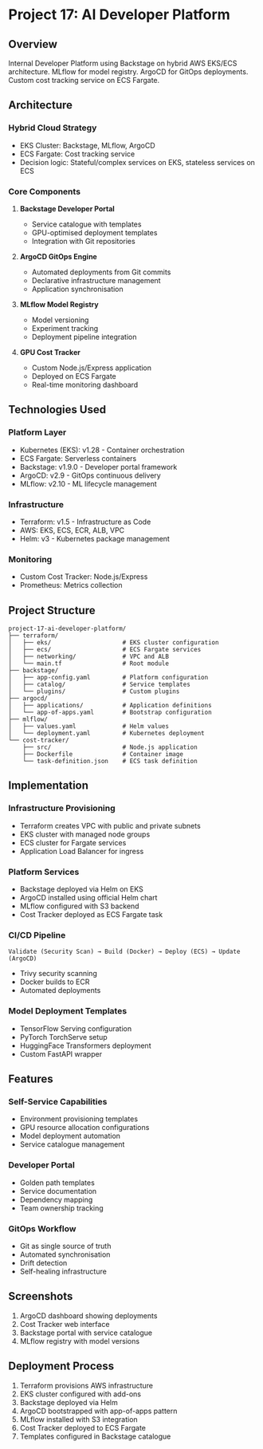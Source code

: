 # Project 17: AI Developer Platform

## Overview

Internal Developer Platform using Backstage on hybrid AWS EKS/ECS architecture. MLflow for model registry. ArgoCD for GitOps deployments. Custom cost tracking service on ECS Fargate.

## Architecture

### Hybrid Cloud Strategy
- EKS Cluster: Backstage, MLflow, ArgoCD
- ECS Fargate: Cost tracking service
- Decision logic: Stateful/complex services on EKS, stateless services on ECS

### Core Components

1. **Backstage Developer Portal**
   - Service catalogue with templates
   - GPU-optimised deployment templates
   - Integration with Git repositories

2. **ArgoCD GitOps Engine**
   - Automated deployments from Git commits
   - Declarative infrastructure management
   - Application synchronisation

3. **MLflow Model Registry**
   - Model versioning
   - Experiment tracking
   - Deployment pipeline integration

4. **GPU Cost Tracker**
   - Custom Node.js/Express application
   - Deployed on ECS Fargate
   - Real-time monitoring dashboard

## Technologies Used

### Platform Layer
- Kubernetes (EKS): v1.28 - Container orchestration
- ECS Fargate: Serverless containers
- Backstage: v1.9.0 - Developer portal framework
- ArgoCD: v2.9 - GitOps continuous delivery
- MLflow: v2.10 - ML lifecycle management

### Infrastructure
- Terraform: v1.5 - Infrastructure as Code
- AWS: EKS, ECS, ECR, ALB, VPC
- Helm: v3 - Kubernetes package management

### Monitoring
- Custom Cost Tracker: Node.js/Express
- Prometheus: Metrics collection

## Project Structure

```
project-17-ai-developer-platform/
├── terraform/
│   ├── eks/                    # EKS cluster configuration
│   ├── ecs/                    # ECS Fargate services
│   ├── networking/             # VPC and ALB
│   └── main.tf                 # Root module
├── backstage/
│   ├── app-config.yaml         # Platform configuration
│   ├── catalog/                # Service templates
│   └── plugins/                # Custom plugins
├── argocd/
│   ├── applications/           # Application definitions
│   └── app-of-apps.yaml        # Bootstrap configuration
├── mlflow/
│   ├── values.yaml             # Helm values
│   └── deployment.yaml         # Kubernetes deployment
└── cost-tracker/
    ├── src/                    # Node.js application
    ├── Dockerfile              # Container image
    └── task-definition.json    # ECS task definition
```

## Implementation

### Infrastructure Provisioning
- Terraform creates VPC with public and private subnets
- EKS cluster with managed node groups
- ECS cluster for Fargate services
- Application Load Balancer for ingress

### Platform Services
- Backstage deployed via Helm on EKS
- ArgoCD installed using official Helm chart
- MLflow configured with S3 backend
- Cost Tracker deployed as ECS Fargate task

### CI/CD Pipeline
```
Validate (Security Scan) → Build (Docker) → Deploy (ECS) → Update (ArgoCD)
```
- Trivy security scanning
- Docker builds to ECR
- Automated deployments

### Model Deployment Templates
- TensorFlow Serving configuration
- PyTorch TorchServe setup
- HuggingFace Transformers deployment
- Custom FastAPI wrapper

## Features

### Self-Service Capabilities
- Environment provisioning templates
- GPU resource allocation configurations
- Model deployment automation
- Service catalogue management

### Developer Portal
- Golden path templates
- Service documentation
- Dependency mapping
- Team ownership tracking

### GitOps Workflow
- Git as single source of truth
- Automated synchronisation
- Drift detection
- Self-healing infrastructure

## Screenshots

1. ArgoCD dashboard showing deployments
2. Cost Tracker web interface
3. Backstage portal with service catalogue
4. MLflow registry with model versions

## Deployment Process

1. Terraform provisions AWS infrastructure
2. EKS cluster configured with add-ons
3. Backstage deployed via Helm
4. ArgoCD bootstrapped with app-of-apps pattern
5. MLflow installed with S3 integration
6. Cost Tracker deployed to ECS Fargate
7. Templates configured in Backstage catalogue